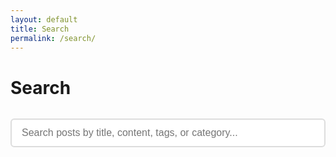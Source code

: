 ```yaml
---
layout: default
title: Search
permalink: /search/
---
```


# Search

<div id="search-container" class="search-container page-search-container">
  <input type="text" id="search-input" class="search-input" placeholder="Search posts by title, content, tags, or category...">
  <ul id="results-container" class="results-container"></ul>
</div>

<div id="search-results-info" class="search-results-info" style="display: none;">
  <p><span id="search-results-count">0</span> results found</p>
</div>

<script src="{{ '/assets/js/simple-jekyll-search.min.js' | relative_url }}"></script>
<script>
window.simpleJekyllSearch = new SimpleJekyllSearch({
  searchInput: document.getElementById('search-input'),
  resultsContainer: document.getElementById('results-container'),
  json: '{{ '/search.json' | relative_url }}',
  searchResultTemplate: '<li class="search-result"><h3><a href="{url}">{title}</a></h3><p class="search-meta"><time>{date}</time> • {category}</p><p class="search-excerpt">{content}</p></li>',
  noResultsText: '<li class="no-results">No results found</li>',
  limit: 10,
  fuzzy: false,
  exclude: []
});

// Show results count
document.getElementById('search-input').addEventListener('input', function() {
  setTimeout(function() {
    const results = document.querySelectorAll('#results-container .search-result');
    const count = results.length;
    const info = document.getElementById('search-results-info');
    const countSpan = document.getElementById('search-results-count');
    
    if (document.getElementById('search-input').value.trim() !== '') {
      info.style.display = 'block';
      countSpan.textContent = count;
    } else {
      info.style.display = 'none';
    }
  }, 100);
});
</script>

<style>
.search-container {
  margin: 2rem 0;
}

.search-input {
  width: 100%;
  padding: 12px 16px;
  font-size: 16px;
  border: 2px solid #ddd;
  border-radius: 6px;
  box-sizing: border-box;
}

.search-input:focus {
  outline: none;
  border-color: rgb(120, 120, 120);
}

.results-container {
  list-style: none;
  padding: 0;
  margin: 1rem 0;
}

.search-result {
  padding: 1rem 0;
  border-bottom: 1px solid #eee;
}

.search-result:last-child {
  border-bottom: none;
}

.search-result h3 {
  margin: 0 0 0.5rem 0;
  font-size: 1.25rem;
}

.search-result h3 a {
  color: #333;
  text-decoration: none;
}

.search-result h3 a:hover {
  color:rgb(120, 120, 120);
}

.search-meta {
  color: #666;
  font-size: 0.9rem;
  margin: 0 0 0.5rem 0;
}

.search-excerpt {
  color: #555;
  line-height: 1.5;
  margin: 0;
}

.no-results {
  color: #666;
  font-style: italic;
  padding: 1rem 0;
}

.search-results-info {
  color: #666;
  font-size: 0.9rem;
  margin: 1rem 0;
}
</style> 